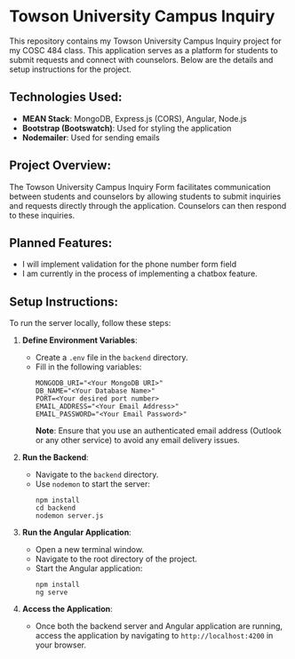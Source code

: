 # Towson University Campus Inquiry 

This repository contains my Towson University Campus Inquiry project for my COSC 484 class. This application serves as a platform for students to submit requests and connect with counselors. Below are the details and setup instructions for the project.

## Technologies Used:
- **MEAN Stack**: MongoDB, Express.js (CORS), Angular, Node.js
- **Bootstrap (Bootswatch)**: Used for styling the application
- **Nodemailer**: Used for sending emails

## Project Overview:
The Towson University Campus Inquiry Form facilitates communication between students and counselors by allowing students to submit inquiries and requests directly through the application. Counselors can then respond to these inquiries.

## Planned Features:
- I will implement validation for the phone number form field
- I am currently in the process of implementing a chatbox feature.

## Setup Instructions:
To run the server locally, follow these steps:

1. **Define Environment Variables**:
   - Create a `.env` file in the `backend` directory.
   - Fill in the following variables:
     ```
     MONGODB_URI="<Your MongoDB URI>"
     DB_NAME="<Your Database Name>"
     PORT=<Your desired port number>
     EMAIL_ADDRESS="<Your Email Address>"
     EMAIL_PASSWORD="<Your Email Password>"
     ```
     **Note**: Ensure that you use an authenticated email address (Outlook or any other service) to avoid any email delivery issues.

2. **Run the Backend**:
   - Navigate to the `backend` directory.
   - Use `nodemon` to start the server:
     ```
     npm install
     cd backend
     nodemon server.js
     ```

3. **Run the Angular Application**:
   - Open a new terminal window.
   - Navigate to the root directory of the project.
   - Start the Angular application:
     ```
     npm install
     ng serve
     ```

4. **Access the Application**:
   - Once both the backend server and Angular application are running, access the application by navigating to `http://localhost:4200` in your browser.